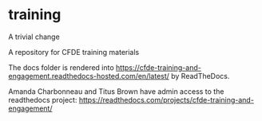 # training

A trivial change

A repository for CFDE training materials

The docs folder is rendered into https://cfde-training-and-engagement.readthedocs-hosted.com/en/latest/ by ReadTheDocs.

Amanda Charbonneau and Titus Brown have admin access to the readthedocs project: https://readthedocs.com/projects/cfde-training-and-engagement/
